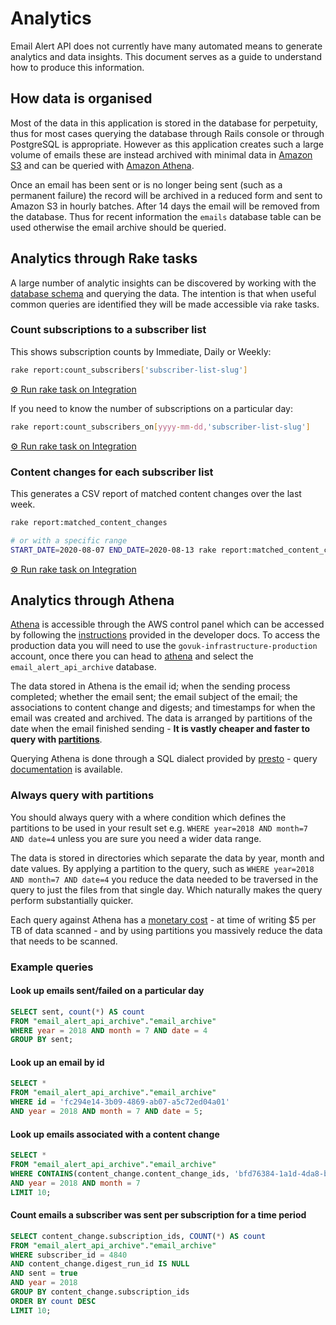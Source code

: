 # Analytics

Email Alert API does not currently have many automated means to generate
analytics and data insights. This document serves as a guide to understand
how to produce this information.

## How data is organised

Most of the data in this application is stored in the database for perpetuity,
thus for most cases querying the database through Rails console or through
PostgreSQL is appropriate. However as this application creates such a large
volume of emails these are instead archived with minimal data in
[Amazon S3](https://aws.amazon.com/s3/) and can be queried
with [Amazon Athena][athena].

Once an email has been sent or is no longer being sent (such as a
permanent failure) the record will be archived in a reduced form and sent to
Amazon S3 in hourly batches. After 14 days the email will be removed from the
database. Thus for recent information the `emails` database table can be used
otherwise the email archive should be queried.

## Analytics through Rake tasks

A large number of analytic insights can be discovered by working with the
[database schema][schema.rb] and querying the data. The intention is that when
useful common queries are identified they will be made accessible via rake tasks.

### Count subscriptions to a subscriber list

This shows subscription counts by Immediate, Daily or Weekly:

```bash
rake report:count_subscribers['subscriber-list-slug']
```

[⚙ Run rake task on Integration][rake-count-subscribers]

[rake-count-subscribers]: https://deploy.integration.publishing.service.gov.uk/job/run-rake-task/parambuild/?TARGET_APPLICATION=email-alert-api&MACHINE_CLASS=email_alert_api&RAKE_TASK=report:count_subscribers['subscriber-list-slug']

If you need to know the number of subscriptions on a particular day:

```bash
rake report:count_subscribers_on[yyyy-mm-dd,'subscriber-list-slug']
```

[⚙ Run rake task on Integration][rake-count-subscribers-on]

[rake-count-subscribers-on]: https://deploy.integration.publishing.service.gov.uk/job/run-rake-task/parambuild/?TARGET_APPLICATION=email-alert-api&MACHINE_CLASS=email_alert_api&RAKE_TASK=report:count_subscribers_on[yyyy-mm-dd,'subscriber-list-slug']

### Content changes for each subscriber list

This generates a CSV report of matched content changes over the last week.

```bash
rake report:matched_content_changes

# or with a specific range
START_DATE=2020-08-07 END_DATE=2020-08-13 rake report:matched_content_changes
```

[⚙ Run rake task on Integration][rake-matched-content-changes]

[rake-matched-content-changes]: https://deploy.integration.publishing.service.gov.uk/job/run-rake-task/parambuild/?TARGET_APPLICATION=email-alert-api&MACHINE_CLASS=email_alert_api&RAKE_TASK=report:matched_content_changes

## Analytics through Athena

[Athena][athena] is accessible through the AWS control panel which can be
accessed by following the [instructions][console-instructions] provided in the
developer docs. To access the production data you will need to use the
`govuk-infrastructure-production` account, once there you can head to
[athena](https://eu-west-1.console.aws.amazon.com/athena) and select the
`email_alert_api_archive` database.

The data stored in Athena is the email id; when the sending process completed;
whether the email sent; the email subject of the email; the associations to
content change and digests; and timestamps for when the email was created and
archived. The data is arranged by partitions of the date when the email
finished sending - **It is vastly cheaper and faster to query with
[partitions](#always-query-with-partitions)**.

Querying Athena is done through a SQL dialect provided by
[presto](https://prestodb.io/) - query [documentation][athena-queries] is
available.

### Always query with partitions

You should always query with a where condition which defines the partitions
to be used in your result set e.g. `WHERE year=2018 AND month=7 AND date=4`
unless you are sure you need a wider data range.

The data is stored in directories which separate the data by year, month and
date values. By applying a partition to the query, such as `WHERE year=2018 AND
month=7 AND date=4` you reduce the data needed to be traversed in the query
to just the files from that single day. Which naturally makes the query
perform substantially quicker.

Each query against Athena has a
[monetary cost](https://aws.amazon.com/athena/pricing/) - at time of writing $5
per TB of data scanned - and by using partitions you massively reduce the data
that needs to be scanned.

### Example queries

#### Look up emails sent/failed on a particular day

```sql
SELECT sent, count(*) AS count
FROM "email_alert_api_archive"."email_archive"
WHERE year = 2018 AND month = 7 AND date = 4
GROUP BY sent;
```

#### Look up an email by id

```sql
SELECT *
FROM "email_alert_api_archive"."email_archive"
WHERE id = 'fc294e14-3b09-4869-ab07-a5c72ed04a01'
AND year = 2018 AND month = 7 AND date = 5;
```

#### Look up emails associated with a content change

```sql
SELECT *
FROM "email_alert_api_archive"."email_archive"
WHERE CONTAINS(content_change.content_change_ids, 'bfd76384-1a1d-4da8-bc65-a79d9cb270d6')
AND year = 2018 AND month = 7
LIMIT 10;
```

#### Count emails a subscriber was sent per subscription for a time period

```sql
SELECT content_change.subscription_ids, COUNT(*) AS count
FROM "email_alert_api_archive"."email_archive"
WHERE subscriber_id = 4840
AND content_change.digest_run_id IS NULL
AND sent = true
AND year = 2018
GROUP BY content_change.subscription_ids
ORDER BY count DESC
LIMIT 10;
```

[athena]: https://aws.amazon.com/athena/
[athena-queries]: https://docs.aws.amazon.com/athena/latest/ug/functions-operators-reference-section.html
[aws]: https://aws.amazon.com
[console-instructions]: https://docs.publishing.service.gov.uk/manual/seeing-things-in-the-aws-console.html
[schema.rb]: https://github.com/alphagov/email-alert-api/tree/master/db/schema.rb
[support-tasks]: /apis/email-alert-api/support-tasks.html#count-subscriptions-to-a-subscriber-list
